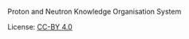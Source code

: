 
Proton and Neutron Knowledge Organisation System

License: [CC-BY 4.0](https://creativecommons.org/licenses/by/4.0/)
